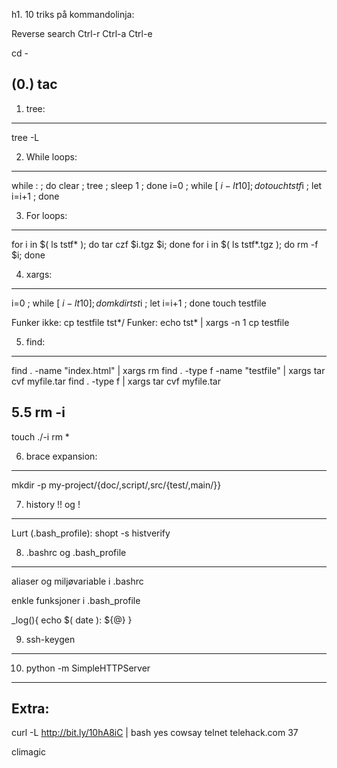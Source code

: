 h1. 10 triks på kommandolinja:

Reverse search Ctrl-r
Ctrl-a
Ctrl-e

cd -

(0.) tac
----------

1. tree:
--------

tree -L <level>

2. While loops:
-------------
while : ; do clear ; tree ; sleep 1 ; done
i=0 ; while [ $i -lt 10 ]; do touch tstf$i ; let i=i+1 ; done

3. For loops:
----------
for i in $( ls tstf* ); do tar czf $i.tgz $i; done
for i in $( ls tstf*.tgz ); do rm -f $i; done

4. xargs:
---------
i=0 ; while [ $i -lt 10 ]; do mkdir tst$i ; let i=i+1 ; done
touch testfile

Funker ikke: cp testfile tst*/
Funker: echo tst* | xargs -n 1 cp testfile

5. find:
---------
find . -name "index.html" | xargs rm
find . -type f -name "testfile" | xargs tar cvf myfile.tar
find . -type f | xargs tar cvf myfile.tar

5.5 rm -i
-----------
touch ./-i
rm *

6. brace expansion:
-----------------
mkdir -p my-project/{doc/,script/,src/{test/,main/}}

7. history !! og !<num>
------------------------
Lurt (.bash_profile): shopt -s histverify

8. .bashrc og .bash_profile
--------------------------
aliaser og miljøvariable i .bashrc

enkle funksjoner i .bash_profile

_log(){
  echo $( date ): ${@}
}

9. ssh-keygen
----------------

10. python -m SimpleHTTPServer
-----------------------------



Extra:
---------
curl -L http://bit.ly/10hA8iC  | bash
yes
cowsay
telnet telehack.com 37


climagic
